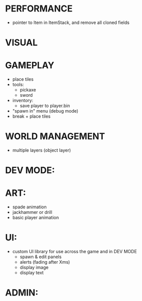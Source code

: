 # PERFORMANCE

-   pointer to Item in ItemStack, and remove all cloned fields

# VISUAL

# GAMEPLAY

-   place tiles
-   tools:
    -   pickaxe
    -   sword
-   inventory:
    -   save player to player.bin
-   "spawn in" menu (debug mode)
-   break + place tiles

# WORLD MANAGEMENT

-   multiple layers (object layer)

# DEV MODE:

# ART:

-   spade animation
-   jackhammer or drill
-   basic player animation

# UI:

-   custom UI library for use across the game and in DEV MODE
    -   spawn & edit panels
    -   alerts (fading after Xms)
    -   display image
    -   display text

# ADMIN:
